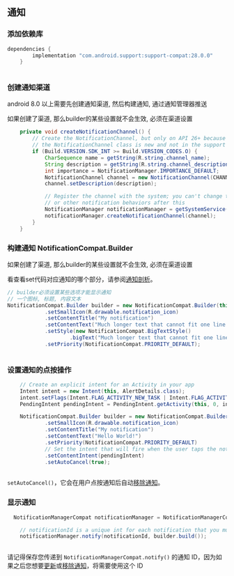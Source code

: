 ## 通知

### 添加依赖库

```groovy
dependencies {
        implementation "com.android.support:support-compat:28.0.0"
    }
    
```

### 创建通知渠道 

android 8.0 以上需要先创建通知渠道, 然后构建通知, 通过通知管理器推送

如果创建了渠道, 那么builder的某些设置就不会生效, 必须在渠道设置

```java
    private void createNotificationChannel() {
        // Create the NotificationChannel, but only on API 26+ because
        // the NotificationChannel class is new and not in the support library
        if (Build.VERSION.SDK_INT >= Build.VERSION_CODES.O) {
            CharSequence name = getString(R.string.channel_name);
            String description = getString(R.string.channel_description);
            int importance = NotificationManager.IMPORTANCE_DEFAULT;
            NotificationChannel channel = new NotificationChannel(CHANNEL_ID, name, importance);
            channel.setDescription(description);

            // Register the channel with the system; you can't change the importance
            // or other notification behaviors after this
            NotificationManager notificationManager = getSystemService(NotificationManager.class);
            notificationManager.createNotificationChannel(channel);
        }
    }

```

### 构建通知 NotificationCompat.Builder

如果创建了渠道, 那么builder的某些设置就不会生效, 必须在渠道设置

看查看set代码对应通知的哪个部分，请参阅[通知剖析](https://developer.android.com/guide/topics/ui/notifiers/notifications?hl=zh-cn#Templates)。

```java
// builder必须设置某些选项才能显示通知 
// 一个图标, 标题, 内容文本
NotificationCompat.Builder builder = new NotificationCompat.Builder(this, CHANNEL_ID)
            .setSmallIcon(R.drawable.notification_icon)
            .setContentTitle("My notification")
            .setContentText("Much longer text that cannot fit one line...")
            .setStyle(new NotificationCompat.BigTextStyle()
                    .bigText("Much longer text that cannot fit one line..."))
            .setPriority(NotificationCompat.PRIORITY_DEFAULT);
    
```



### 设置通知的点按操作



```java
    // Create an explicit intent for an Activity in your app
    Intent intent = new Intent(this, AlertDetails.class);
    intent.setFlags(Intent.FLAG_ACTIVITY_NEW_TASK | Intent.FLAG_ACTIVITY_CLEAR_TASK);
    PendingIntent pendingIntent = PendingIntent.getActivity(this, 0, intent, 0);

    NotificationCompat.Builder builder = new NotificationCompat.Builder(this, CHANNEL_ID)
            .setSmallIcon(R.drawable.notification_icon)
            .setContentTitle("My notification")
            .setContentText("Hello World!")
            .setPriority(NotificationCompat.PRIORITY_DEFAULT)
            // Set the intent that will fire when the user taps the notification
            .setContentIntent(pendingIntent)
            .setAutoCancel(true);
    
```

 `setAutoCancel()`，它会在用户点按通知后自动[移除通知](https://developer.android.com/training/notify-user/build-notification?hl=zh-cn#Removing)。

### 显示通知

```java
  NotificationManagerCompat notificationManager = NotificationManagerCompat.from(this);

    // notificationId is a unique int for each notification that you must define
    notificationManager.notify(notificationId, builder.build());
    
```

请记得保存您传递到 `NotificationManagerCompat.notify()` 的通知 ID，因为如果之后您想要[更新](https://developer.android.com/training/notify-user/build-notification?hl=zh-cn#Updating)或[移除通知](https://developer.android.com/training/notify-user/build-notification?hl=zh-cn#Removing)，将需要使用这个 ID

   

